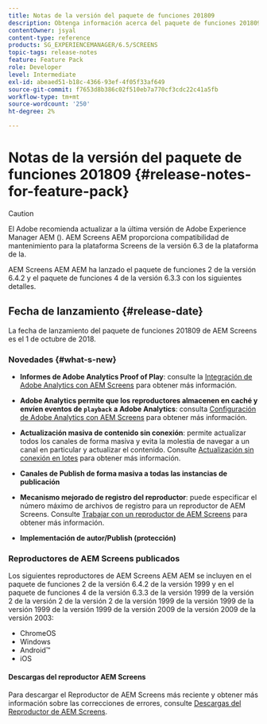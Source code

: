 ```yaml
---
title: Notas de la versión del paquete de funciones 201809
description: Obtenga información acerca del paquete de funciones 201809 de AEM Screens lanzado el 1 de octubre de 2018.
contentOwner: jsyal
content-type: reference
products: SG_EXPERIENCEMANAGER/6.5/SCREENS
topic-tags: release-notes
feature: Feature Pack
role: Developer
level: Intermediate
exl-id: abeaed51-b18c-4366-93ef-4f05f33af649
source-git-commit: f7653d8b386c02f510eb7a770cf3cdc22c41a5fb
workflow-type: tm+mt
source-wordcount: '250'
ht-degree: 2%

---
```


# Notas de la versión del paquete de funciones 201809 {#release-notes-for-feature-pack}

>[!CAUTION]
>
>El Adobe recomienda actualizar a la última versión de Adobe Experience Manager AEM (). AEM Screens AEM proporciona compatibilidad de mantenimiento para la plataforma Screens de la versión 6.3 de la plataforma de la.

AEM Screens AEM AEM ha lanzado el paquete de funciones 2 de la versión 6.4.2 y el paquete de funciones 4 de la versión 6.3.3 con los siguientes detalles.

## Fecha de lanzamiento {#release-date}

La fecha de lanzamiento del paquete de funciones 201809 de AEM Screens es el 1 de octubre de 2018.

### Novedades {#what-s-new}

* **Informes de Adobe Analytics Proof of Play**: consulte la [Integración de Adobe Analytics con AEM Screens](adobe-analytics-integration-aem-screens.md) para obtener más información.

* **Adobe Analytics permite que los reproductores almacenen en caché y envíen eventos de `playback` a Adobe Analytics**: consulta [Configuración de Adobe Analytics con AEM Screens](configuring-adobe-analytics-aem-screens.md) para obtener más información.

* **Actualización masiva de contenido sin conexión**: permite actualizar todos los canales de forma masiva y evita la molestia de navegar a un canal en particular y actualizar el contenido. Consulte [Actualización sin conexión en lotes](bulk-offline-update.md) para obtener más información.

* **Canales de Publish de forma masiva a todas las instancias de publicación**
* **Mecanismo mejorado de registro del reproductor**: puede especificar el número máximo de archivos de registro para un reproductor de AEM Screens. Consulte [Trabajar con un reproductor de AEM Screens](working-with-screens-player.md) para obtener más información.

* **Implementación de autor/Publish (protección)**

### Reproductores de AEM Screens publicados

Los siguientes reproductores de AEM Screens AEM AEM se incluyen en el paquete de funciones 2 de la versión 6.4.2 de la versión 1999 y en el paquete de funciones 4 de la versión 6.3.3 de la versión 1999 de la versión 2 de la versión 2 de la versión 2 de la versión 1999 de la versión 1999 de la versión 1999 de la versión 1999 de la versión 2009 de la versión 2009 de la versión 2003:

* ChromeOS
* Windows
* Android™
* iOS

#### Descargas del reproductor AEM Screens

Para descargar el Reproductor de AEM Screens más reciente y obtener más información sobre las correcciones de errores, consulte [Descargas del Reproductor de AEM Screens](https://download.macromedia.com/screens/).
